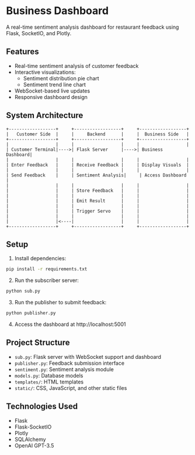 # Business Dashboard

A real-time sentiment analysis dashboard for restaurant feedback using Flask, SocketIO, and Plotly.

## Features

- Real-time sentiment analysis of customer feedback
- Interactive visualizations:
  - Sentiment distribution pie chart
  - Sentiment trend line chart
- WebSocket-based live updates
- Responsive dashboard design

## System Architecture

```
+------------------+     +------------------+     +------------------+
|   Customer Side  |     |     Backend      |     |  Business Side   |
+------------------+     +------------------+     +------------------+
|                  |     |                  |     |                  |
| Customer Terminal|---->| Flask Server     |---->| Business Dashboard|
|                  |     |                  |     |                  |
| Enter Feedback   |     | Receive Feedback |     | Display Visuals  |
|                  |     |                  |     |                  |
| Send Feedback    |     | Sentiment Analysis|     | Access Dashboard |
|                  |     |                  |     |                  |
|                  |     | Store Feedback   |     |                  |
|                  |     |                  |     |                  |
|                  |     | Emit Result      |     |                  |
|                  |     |                  |     |                  |
|                  |     | Trigger Servo    |     |                  |
|                  |     |                  |     |                  |
|                  |<----|                  |     |                  |
+------------------+     +------------------+     +------------------+
```

## Setup

1. Install dependencies:
```bash
pip install -r requirements.txt
```

2. Run the subscriber server:
```bash
python sub.py
```

3. Run the publisher to submit feedback:
```bash
python publisher.py
```

4. Access the dashboard at http://localhost:5001

## Project Structure

- `sub.py`: Flask server with WebSocket support and dashboard
- `publisher.py`: Feedback submission interface
- `sentiment.py`: Sentiment analysis module
- `models.py`: Database models
- `templates/`: HTML templates
- `static/`: CSS, JavaScript, and other static files

## Technologies Used

- Flask
- Flask-SocketIO
- Plotly
- SQLAlchemy
- OpenAI GPT-3.5 